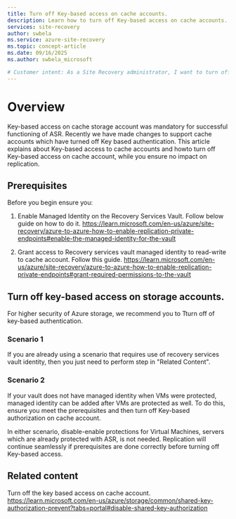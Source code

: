```yaml
---
title: Turn off Key-based access on cache accounts.
description: Learn how to turn off Key-based access on cache accounts.
services: site-recovery
author: swbela
ms.service: azure-site-recovery
ms.topic: concept-article
ms.date: 09/16/2025
ms.author: swbela_microsoft

# Customer intent: As a Site Recovery administrator, I want to turn off key-based authentication on cache account used by Azure Site Recovery.
---
```


# Overview
 Key-based access on cache storage account was mandatory for successful functioning of ASR. Recently we have made changes to support cache accounts which have turned off Key based authentication. This article explains about Key-based access to cache accounts and howto turn off Key-based access on cache account, while you ensure no impact on replication.


## Prerequisites
Before you begin ensure you:
1. Enable Managed Identity on the Recovery Services Vault. Follow below guide on how to do it.
   https://learn.microsoft.com/en-us/azure/site-recovery/azure-to-azure-how-to-enable-replication-private-endpoints#enable-the-managed-identity-for-the-vault

2. Grant access to Recovery services vault managed identity to read-write to cache account. Follow this guide.
        https://learn.microsoft.com/en-us/azure/site-recovery/azure-to-azure-how-to-enable-replication-private-endpoints#grant-required-permissions-to-the-vault

## Turn off key-based access on storage accounts.
For higher security of Azure storage, we recommend you to Tturn off of key-based authentication.

### Scenario 1 
If you are already using a scenario that requires use of recovery services vault identity, then you just need to perform step in "Related Content".

### Scenario 2
If your vault does not have managed identity when VMs were protected, managed identity can be added after VMs are protected as well.
To do this, ensure you meet the prerequisites and then turn off Key-based authorization on cache account.

In either scenario, disable-enable protections for Virtual Machines, servers which are already protected with ASR, is not needed. Replication will continue seamlessly if prerequisites are done correctly before turning off Key-based access.

## Related content
Turn off the key based access on cache account.
https://learn.microsoft.com/en-us/azure/storage/common/shared-key-authorization-prevent?tabs=portal#disable-shared-key-authorization
